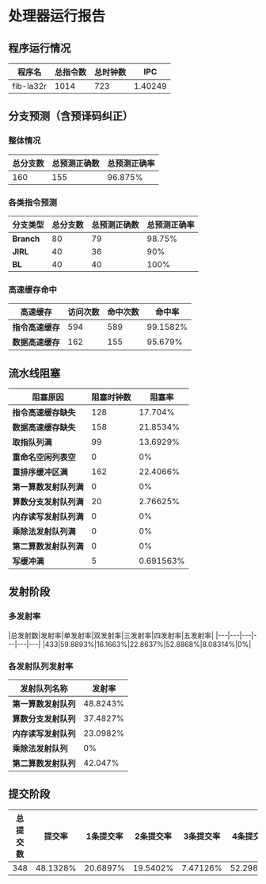 # 处理器运行报告
## 程序运行情况
|程序名|总指令数|总时钟数|IPC|
|---|---|---|---|
|fib-la32r|1014|723|1.40249|

## 分支预测（含预译码纠正）
### 整体情况
|总分支数|总预测正确数|总预测正确率|
|---|---|---|
|160|155|96.875%|

### 各类指令预测
|分支类型|总分支数|总预测正确数|总预测正确率|
|---|---|---|---|
|**Branch**| 80 | 79 | 98.75%|
|**JIRL**| 40 | 36 | 90%|
|**BL**| 40 | 40 | 100%|

### 高速缓存命中
|高速缓存|访问次数|命中次数|命中率|
|---|---|---|---|
|**指令高速缓存**| 594 | 589 | 99.1582%|
|**数据高速缓存**| 162 | 155 | 95.679%|
## 流水线阻塞
|阻塞原因|阻塞时钟数|阻塞率|
|---|---|---|
|**指令高速缓存缺失**| 128 | 17.704%|
|**数据高速缓存缺失**| 158 | 21.8534%|
|**取指队列满**| 99 | 13.6929%|
|**重命名空闲列表空**|0 | 0%|
|**重排序缓冲区满**|162 | 22.4066%|
|**第一算数发射队列满**|0 | 0%|
|**算数分支发射队列满**|20 | 2.76625%|
|**内存读写发射队列满**|0 | 0%|
|**乘除法发射队列满**|0 | 0%|
|**第二算数发射队列满**|0 | 0%|
|**写缓冲满**|5 | 0.691563%|

## 发射阶段
### 多发射率
|总发射数|发射率|单发射率|双发射率|三发射率|四发射率|五发射率|
|---|---|---|---|---|---|
|433|59.8893%|16.1663%|22.8637%|52.8868%|8.08314%|0%|

### 各发射队列发射率
|发射队列名称|发射率|
|---|---|
|**第一算数发射队列**|48.8243%|
|**算数分支发射队列**|37.4827%|
|**内存读写发射队列**|23.0982%|
|**乘除法发射队列**|0%|
|**第二算数发射队列**|42.047%|

## 提交阶段
|总提交数|提交率|1条提交率|2条提交率|3条提交率|4条提交率|
|---|---|---|---|---|---|
|348|48.1328%|20.6897%|19.5402%|7.47126%|52.2989%|
